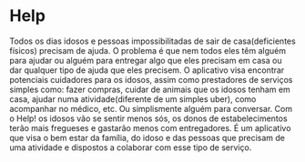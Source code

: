 # Help
Todos os dias idosos e pessoas impossibilitadas de sair de casa(deficientes físicos) precisam de ajuda. O problema é que nem todos eles têm alguém para ajudar ou alguém para entregar algo que eles precisam em casa ou dar qualquer tipo de ajuda que eles precisem. O aplicativo visa encontrar potenciais cuidadores para os idosos, assim como prestadores de serviços simples como: fazer compras, cuidar de animais que os idosos tenham em casa, ajudar numa atividade(diferente de um simples uber), como acompanhar no médico, etc. Ou simplismente alguém para conversar. Com o Help! os idosos vão se sentir menos sós, os donos de estabelecimentos terão mais fregueses e gastarão menos com entregadores. É um aplicativo que visa o bem estar da família, do idoso e das pessoas que precisam de uma atividade e dispostos a colaborar com esse tipo de serviço.
